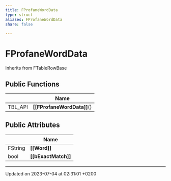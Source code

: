 ```yaml
---
title: FProfaneWordData
type: struct
aliases: FProfaneWordData
share: false

---
```


# FProfaneWordData





Inherits from FTableRowBase

## Public Functions

|                | Name           |
| -------------- | -------------- |
| TBL_API | **[[FProfaneWordData]]**() |

## Public Attributes

|                | Name           |
| -------------- | -------------- |
| FString | **[[Word]]**  |
| bool | **[[bExactMatch]]**  |

-------------------------------

Updated on 2023-07-04 at 02:31:01 +0200